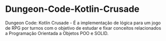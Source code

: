 # Dungeon-Code-Kotlin-Crusade
Dungeon Code: Kotlin Crusade -  É a implementação de lógica para um jogo de RPG por turnos com o objetivo de estudar e fixar conceitos relacionados a Programação Orientada a Objetos POO e SOLID.

